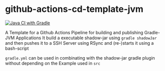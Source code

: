 # github-actions-cd-template-jvm

[![Java CI with Gradle](https://github.com/rpanic/github-actions-cd-template-jvm/actions/workflows/gradle.yml/badge.svg)](https://github.com/rpanic/github-actions-cd-template-jvm/actions/workflows/gradle.yml)

A Template for a Github Actions Pipeline for building and publishing Gradle-JVM Applications
It build a executable shadow-jar using `gradle shadowJar` and then pushes it to a SSH Server using RSync and (re-)starts it using a bash-script

`gradle.yml` can be used in combinating with the shadow-jar gradle plugin without depending on the Example used in `src`
